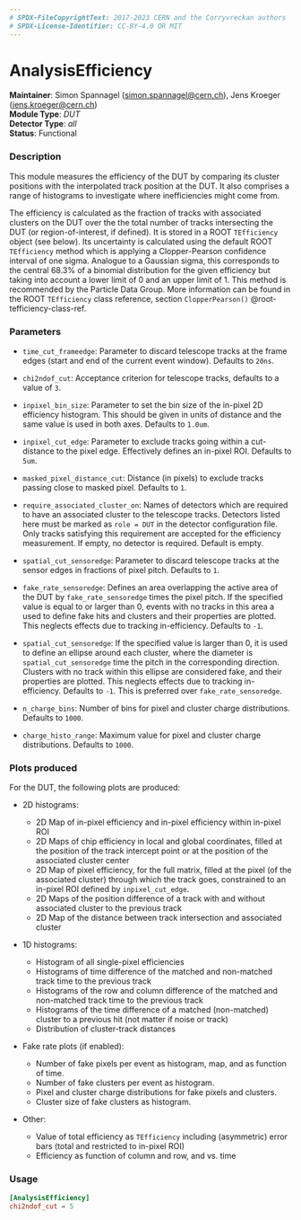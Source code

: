 ```yaml
---
# SPDX-FileCopyrightText: 2017-2023 CERN and the Corryvreckan authors
# SPDX-License-Identifier: CC-BY-4.0 OR MIT
---
```

# AnalysisEfficiency
**Maintainer**: Simon Spannagel (<simon.spannagel@cern.ch>), Jens Kroeger (<jens.kroeger@cern.ch>)  
**Module Type**: *DUT*  
**Detector Type**: *all*  
**Status**: Functional

### Description
This module measures the efficiency of the DUT by comparing its cluster positions with the interpolated track position at the DUT.
It also comprises a range of histograms to investigate where inefficiencies might come from.

The efficiency is calculated as the fraction of tracks with associated clusters on the DUT over the the total number of tracks intersecting the DUT (or region-of-interest, if defined).
It is stored in a ROOT `TEfficiency` object (see below).
Its uncertainty is calculated using the default ROOT `TEfficiency` method which is applying a Clopper-Pearson confidence interval of one sigma.
Analogue to a Gaussian sigma, this corresponds to the central 68.3% of a binomial distribution for the given efficiency but taking into account a lower limit of 0 and an upper limit of 1.
This method is recommended by the Particle Data Group.
More information can be found in the ROOT `TEfficiency` class reference, section `ClopperPearson()` @root-tefficiency-class-ref.

### Parameters
* `time_cut_frameedge`: Parameter to discard telescope tracks at the frame edges (start and end of the current event window). Defaults to `20ns`.
* `chi2ndof_cut`: Acceptance criterion for telescope tracks, defaults to a value of `3`.
* `inpixel_bin_size`: Parameter to set the bin size of the in-pixel 2D efficiency histogram. This should be given in units of distance and the same value is used in both axes. Defaults to `1.0um`.
* `inpixel_cut_edge`: Parameter to exclude tracks going within a cut-distance to the pixel edge. Effectively defines an in-pixel ROI. Defaults to `5um`.
* `masked_pixel_distance_cut`: Distance (in pixels) to exclude tracks passing close to masked pixel. Defaults to `1`.
* `require_associated_cluster_on`: Names of detectors which are required to have an associated cluster to the telescope tracks. Detectors listed here must be marked as `role = DUT` in the detector configuration file. Only tracks satisfying this requirement are accepted for the efficiency measurement. If empty, no detector is required. Default is empty.
* `spatial_cut_sensoredge`: Parameter to discard telescope tracks at the sensor edges in fractions of pixel pitch. Defaults to `1`.

* `fake_rate_sensoredge`: Defines an area overlapping the active area of the DUT by `fake_rate_sensoredge` times the pixel pitch. If the specified value is equal to or larger than 0, events with no tracks in this area a used to define fake hits and clusters and their properties are plotted. This neglects effects due to tracking in-efficiency. Defaults to `-1`.
* `spatial_cut_sensoredge`: If the specified value is larger than 0, it is used to define an ellipse around each cluster, where the diameter is `spatial_cut_sensoredge` time the pitch in the corresponding direction. Clusters with no track within this ellipse are considered fake, and their properties are plotted. This neglects effects due to tracking in-efficiency. Defaults to `-1`. This is preferred over `fake_rate_sensoredge`.
* `n_charge_bins`: Number of bins for pixel and cluster charge distributions. Defaults to `1000`.
* `charge_histo_range`: Maximum value for pixel and cluster charge distributions. Defaults to `1000`.

### Plots produced

For the DUT, the following plots are produced:

* 2D histograms:
  * 2D Map of in-pixel efficiency and in-pixel efficiency within in-pixel ROI
  * 2D Maps of chip efficiency in local and global coordinates, filled at the position of the track intercept point or at the position of the associated cluster center
  * 2D Map of pixel efficiency, for the full matrix, filled at the pixel (of the associated cluster) through which the track goes, constrained to an in-pixel ROI defined by `inpixel_cut_edge`.
  * 2D Maps of the position difference of a track with and without associated cluster to the previous track
  * 2D Map of the distance between track intersection and associated cluster

* 1D histograms:
  * Histogram of all single-pixel efficiencies
  * Histograms of time difference of the matched and non-matched track time to the previous track
  * Histograms of the row and column difference of the matched and non-matched track time to the previous track
  * Histograms of the time difference of a matched (non-matched) cluster to a previous hit (not matter if noise or track)
  * Distribution of cluster-track distances

* Fake rate plots (if enabled):
  * Number of fake pixels per event as histogram, map, and as function of time.
  * Number of fake clusters per event as histogram.
  * Pixel and cluster charge distributions for fake pixels and clusters.
  * Cluster size of fake clusters as histogram.

* Other:
  * Value of total efficiency as `TEfficiency` including (asymmetric) error bars (total and restricted to in-pixel ROI)
  * Efficiency as function of column and row, and vs. time


### Usage
```toml
[AnalysisEfficiency]
chi2ndof_cut = 5
```
[@root-tefficiency-class-ref]: https://root.cern.ch/doc/master/classTEfficiency.html#ae80c3189bac22b7ad15f57a1476ef75b
